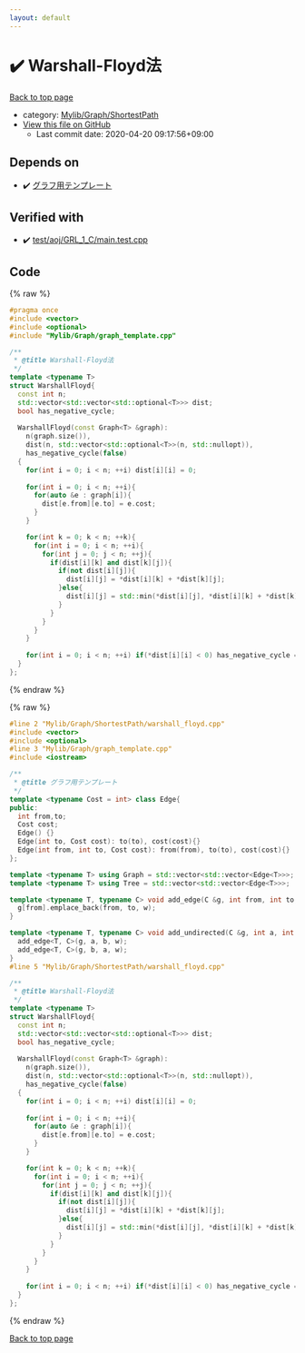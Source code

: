 ```yaml
---
layout: default
---
```


<!-- mathjax config similar to math.stackexchange -->
<script type="text/javascript" async
  src="https://cdnjs.cloudflare.com/ajax/libs/mathjax/2.7.5/MathJax.js?config=TeX-MML-AM_CHTML">
</script>
<script type="text/x-mathjax-config">
  MathJax.Hub.Config({
    TeX: { equationNumbers: { autoNumber: "AMS" }},
    tex2jax: {
      inlineMath: [ ['$','$'] ],
      processEscapes: true
    },
    "HTML-CSS": { matchFontHeight: false },
    displayAlign: "left",
    displayIndent: "2em"
  });
</script>

<script type="text/javascript" src="https://cdnjs.cloudflare.com/ajax/libs/jquery/3.4.1/jquery.min.js"></script>
<script src="https://cdn.jsdelivr.net/npm/jquery-balloon-js@1.1.2/jquery.balloon.min.js" integrity="sha256-ZEYs9VrgAeNuPvs15E39OsyOJaIkXEEt10fzxJ20+2I=" crossorigin="anonymous"></script>
<script type="text/javascript" src="../../../../assets/js/copy-button.js"></script>
<link rel="stylesheet" href="../../../../assets/css/copy-button.css" />


# :heavy_check_mark: Warshall-Floyd法

<a href="../../../../index.html">Back to top page</a>

* category: <a href="../../../../index.html#9a0780c4ad89eac4e850657d1e57c23a">Mylib/Graph/ShortestPath</a>
* <a href="{{ site.github.repository_url }}/blob/master/Mylib/Graph/ShortestPath/warshall_floyd.cpp">View this file on GitHub</a>
    - Last commit date: 2020-04-20 09:17:56+09:00




## Depends on

* :heavy_check_mark: <a href="../graph_template.cpp.html">グラフ用テンプレート</a>


## Verified with

* :heavy_check_mark: <a href="../../../../verify/test/aoj/GRL_1_C/main.test.cpp.html">test/aoj/GRL_1_C/main.test.cpp</a>


## Code

<a id="unbundled"></a>
{% raw %}
```cpp
#pragma once
#include <vector>
#include <optional>
#include "Mylib/Graph/graph_template.cpp"

/**
 * @title Warshall-Floyd法
 */
template <typename T>
struct WarshallFloyd{
  const int n;
  std::vector<std::vector<std::optional<T>>> dist;
  bool has_negative_cycle;
  
  WarshallFloyd(const Graph<T> &graph):
    n(graph.size()),
    dist(n, std::vector<std::optional<T>>(n, std::nullopt)),
    has_negative_cycle(false)
  {
    for(int i = 0; i < n; ++i) dist[i][i] = 0;
    
    for(int i = 0; i < n; ++i){
      for(auto &e : graph[i]){
        dist[e.from][e.to] = e.cost;
      }
    }

    for(int k = 0; k < n; ++k){
      for(int i = 0; i < n; ++i){
        for(int j = 0; j < n; ++j){
          if(dist[i][k] and dist[k][j]){
            if(not dist[i][j]){
              dist[i][j] = *dist[i][k] + *dist[k][j];
            }else{
              dist[i][j] = std::min(*dist[i][j], *dist[i][k] + *dist[k][j]);
            }
          }
        }
      }
    }
    
    for(int i = 0; i < n; ++i) if(*dist[i][i] < 0) has_negative_cycle = true;
  }
};

```
{% endraw %}

<a id="bundled"></a>
{% raw %}
```cpp
#line 2 "Mylib/Graph/ShortestPath/warshall_floyd.cpp"
#include <vector>
#include <optional>
#line 3 "Mylib/Graph/graph_template.cpp"
#include <iostream>

/**
 * @title グラフ用テンプレート
 */
template <typename Cost = int> class Edge{
public:
  int from,to;
  Cost cost;
  Edge() {}
  Edge(int to, Cost cost): to(to), cost(cost){}
  Edge(int from, int to, Cost cost): from(from), to(to), cost(cost){}
};

template <typename T> using Graph = std::vector<std::vector<Edge<T>>>;
template <typename T> using Tree = std::vector<std::vector<Edge<T>>>;

template <typename T, typename C> void add_edge(C &g, int from, int to, T w = 1){
  g[from].emplace_back(from, to, w);
}

template <typename T, typename C> void add_undirected(C &g, int a, int b, T w = 1){
  add_edge<T, C>(g, a, b, w);
  add_edge<T, C>(g, b, a, w);
}
#line 5 "Mylib/Graph/ShortestPath/warshall_floyd.cpp"

/**
 * @title Warshall-Floyd法
 */
template <typename T>
struct WarshallFloyd{
  const int n;
  std::vector<std::vector<std::optional<T>>> dist;
  bool has_negative_cycle;
  
  WarshallFloyd(const Graph<T> &graph):
    n(graph.size()),
    dist(n, std::vector<std::optional<T>>(n, std::nullopt)),
    has_negative_cycle(false)
  {
    for(int i = 0; i < n; ++i) dist[i][i] = 0;
    
    for(int i = 0; i < n; ++i){
      for(auto &e : graph[i]){
        dist[e.from][e.to] = e.cost;
      }
    }

    for(int k = 0; k < n; ++k){
      for(int i = 0; i < n; ++i){
        for(int j = 0; j < n; ++j){
          if(dist[i][k] and dist[k][j]){
            if(not dist[i][j]){
              dist[i][j] = *dist[i][k] + *dist[k][j];
            }else{
              dist[i][j] = std::min(*dist[i][j], *dist[i][k] + *dist[k][j]);
            }
          }
        }
      }
    }
    
    for(int i = 0; i < n; ++i) if(*dist[i][i] < 0) has_negative_cycle = true;
  }
};

```
{% endraw %}

<a href="../../../../index.html">Back to top page</a>

